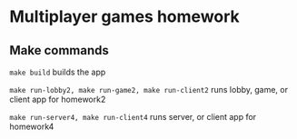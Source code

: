# Multiplayer games homework

## Make commands

`make build` builds the app

`make run-lobby2, make run-game2, make run-client2` runs lobby, game, or client app for homework2

`make run-server4, make run-client4` runs server, or client app for homework4
